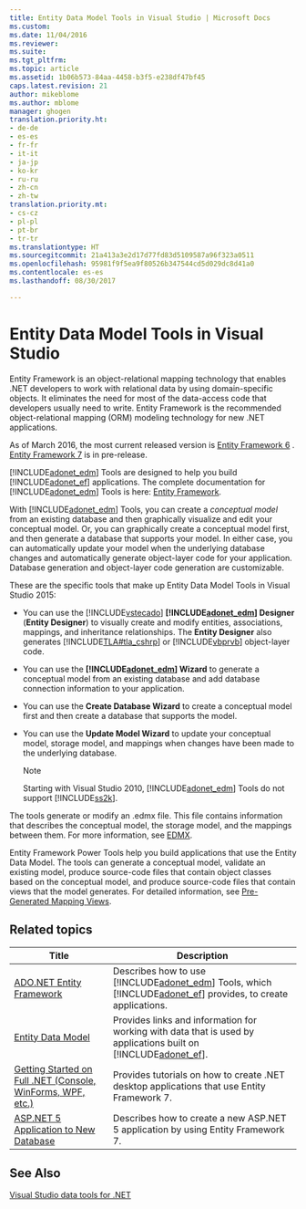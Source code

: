 ```yaml
---
title: Entity Data Model Tools in Visual Studio | Microsoft Docs
ms.custom: 
ms.date: 11/04/2016
ms.reviewer: 
ms.suite: 
ms.tgt_pltfrm: 
ms.topic: article
ms.assetid: 1b06b573-84aa-4458-b3f5-e238df47bf45
caps.latest.revision: 21
author: mikeblome
ms.author: mblome
manager: ghogen
translation.priority.ht:
- de-de
- es-es
- fr-fr
- it-it
- ja-jp
- ko-kr
- ru-ru
- zh-cn
- zh-tw
translation.priority.mt:
- cs-cz
- pl-pl
- pt-br
- tr-tr
ms.translationtype: HT
ms.sourcegitcommit: 21a413a3e2d17d77fd83d5109587a96f323a0511
ms.openlocfilehash: 95981f9f5ea9f80526b347544cd5d029dc8d41a0
ms.contentlocale: es-es
ms.lasthandoff: 08/30/2017

---
```

# <a name="entity-data-model-tools-in-visual-studio"></a>Entity Data Model Tools in Visual Studio
Entity Framework is an object-relational mapping technology that enables .NET developers to work with relational data by using domain-specific objects. It eliminates the need for most of the data-access code that developers usually need to write. Entity Framework is the recommended object-relational mapping (ORM) modeling technology for new .NET applications.  
  
 As of March 2016, the most current released version is [Entity Framework 6](https://msdn.microsoft.com/en-us/data/ef) . [Entity Framework 7](https://docs.efproject.net/en/latest/) is in pre-release.  
  
 [!INCLUDE[adonet_edm](../data-tools/includes/adonet_edm_md.md)] Tools are designed to help you build [!INCLUDE[adonet_ef](../data-tools/includes/adonet_ef_md.md)] applications. The complete documentation for [!INCLUDE[adonet_edm](../data-tools/includes/adonet_edm_md.md)] Tools is here: [Entity Framework](https://msdn.microsoft.com/en-us/data/jj590134).  
  
 With [!INCLUDE[adonet_edm](../data-tools/includes/adonet_edm_md.md)] Tools, you can create a *conceptual model* from an existing database and then graphically visualize and edit your conceptual model. Or, you can graphically create a conceptual model first, and then generate a database that supports your model. In either case, you can automatically update your model when the underlying database changes and automatically generate object-layer code for your application. Database generation and object-layer code generation are customizable.  
  
 These are the specific tools that make up Entity Data Model Tools in Visual Studio 2015:  
  
-   You can use the [!INCLUDE[vstecado](../data-tools/includes/vstecado_md.md)] **[!INCLUDE[adonet_edm](../data-tools/includes/adonet_edm_md.md)] Designer** (**Entity Designer**) to visually create and modify entities, associations, mappings, and inheritance relationships. The **Entity Designer** also generates [!INCLUDE[TLA#tla_cshrp](../data-tools/includes/tlasharptla_cshrp_md.md)] or [!INCLUDE[vbprvb](../code-quality/includes/vbprvb_md.md)] object-layer code.  
  
-   You can use the **[!INCLUDE[adonet_edm](../data-tools/includes/adonet_edm_md.md)] Wizard** to generate a conceptual model from an existing database and add database connection information to your application.  
  
-   You can use the **Create Database Wizard** to create a conceptual model first and then create a database that supports the model.  
  
-   You can use the **Update Model Wizard** to update your conceptual model, storage model, and mappings when changes have been made to the underlying database.  
  
    > [!NOTE]
    >  Starting with Visual Studio 2010, [!INCLUDE[adonet_edm](../data-tools/includes/adonet_edm_md.md)] Tools do not support [!INCLUDE[ss2k](../data-tools/includes/ss2k_md.md)].  
  
 The tools generate or modify an .edmx file. This file contains information that describes the conceptual model, the storage model, and the mappings between them. For more information, see  [EDMX](https://msdn.microsoft.com/en-us/data/jj650889.aspx).  
  
 Entity Framework Power Tools help you build applications that use the Entity Data Model. The tools can generate a conceptual model, validate an existing model, produce source-code files that contain object classes based on the conceptual model, and produce source-code files that contain views that the model generates. For detailed information, see [Pre-Generated Mapping Views](https://msdn.microsoft.com/en-us/data/dn469601.aspx).  
  
## <a name="related-topics"></a>Related topics  
  
|Title|Description|  
|-----------|-----------------|  
|[ADO.NET Entity Framework](/dotnet/framework/data/adonet/ef/index)|Describes how to use [!INCLUDE[adonet_edm](../data-tools/includes/adonet_edm_md.md)] Tools, which [!INCLUDE[adonet_ef](../data-tools/includes/adonet_ef_md.md)] provides, to create applications.|  
|[Entity Data Model](/dotnet/framework/data/adonet/entity-data-model)|Provides links and information for working with data that is used by applications built on [!INCLUDE[adonet_ef](../data-tools/includes/adonet_ef_md.md)].|  
|[Getting Started on Full .NET (Console, WinForms, WPF, etc.)](https://docs.efproject.net/en/latest/platforms/full-dotnet/getting-started.html)|Provides tutorials on how to create .NET desktop applications that use Entity Framework 7.|  
|[ASP.NET 5 Application to New Database](https://docs.efproject.net/en/latest/platforms/aspnetcore/new-db.html)|Describes how to create a new ASP.NET 5 application by using Entity Framework 7.|  
  
## <a name="see-also"></a>See Also  
 [Visual Studio data tools for .NET](../data-tools/visual-studio-data-tools-for-dotnet.md)
